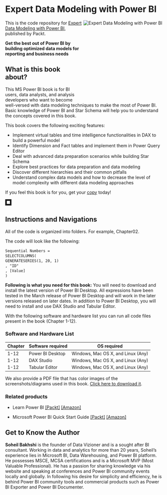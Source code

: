 # Expert Data Modeling with Power BI

<a href="https://www.packtpub.com/product/expert-data-modeling-with-power-bi/9781800205697?utm_source=github&utm_medium=repository&utm_campaign=9781800205697"><img src="https://static.packt-cdn.com/products/9781800205697/cover/smaller" alt="Expert Data Modeling with Power BI" height="256px" align="right"></a>

This is the code repository for [Expert Data Modeling with Power BI](https://www.packtpub.com/product/expert-data-modeling-with-power-bi/9781800205697?utm_source=github&utm_medium=repository&utm_campaign=9781800205697), published by Packt.

**Get the best out of Power BI by building optimized data models for reporting and business needs**

## What is this book about?
This MS Power BI book is for BI users, data analysts, and analysis developers who want to become well-versed with data modeling techniques to make the most of Power BI. Basic knowledge of Power BI and Star Schema will help you to understand the concepts covered in this book.

This book covers the following exciting features: 
* Implement virtual tables and time intelligence functionalities in DAX to build a powerful model
* Identify Dimension and Fact tables and implement them in Power Query Editor
* Deal with advanced data preparation scenarios while building Star Schema
* Explore best practices for data preparation and data modeling
* Discover different hierarchies and their common pitfalls
* Understand complex data models and how to decrease the level of model complexity with different data modeling approaches

If you feel this book is for you, get your [copy](https://www.amazon.com/dp/1800205694) today!

<a href="https://www.packtpub.com/?utm_source=github&utm_medium=banner&utm_campaign=GitHubBanner"><img src="https://raw.githubusercontent.com/PacktPublishing/GitHub/master/GitHub.png" alt="https://www.packtpub.com/" border="5" /></a>

## Instructions and Navigations
All of the code is organized into folders. For example, Chapter02.

The code will look like the following:
```
Sequential Numbers =
SELECTCOLUMNS(
GENERATESERIES(1, 20, 1)
, "ID"
, [Value]
)
```

**Following is what you need for this book:**
You will need to download and install the latest version of Power BI Desktop. All
expressions have been tested in the March release of Power BI Desktop and will work in
the later versions released on later dates. In addition to Power BI Desktop, you will need
to install and use DAX Studio and Tabular Editor.	

With the following software and hardware list you can run all code files present in the book (Chapter 1-12).

### Software and Hardware List



| Chapter  | Software required                   | OS required                        |
| -------- | ------------------------------------| -----------------------------------|
| 1-12	   | Power BI Desktop                    | Windows, Mac OS X, and Linux (Any) |
| 1-12     | DAX Studio                          | Windows, Mac OS X, and Linux (Any) |
| 1-12     | Tabular Editor                      | Windows, Mac OS X, and Linux (Any) |



We also provide a PDF file that has color images of the screenshots/diagrams used in this book. [Click here to download it](https://static.packt-cdn.com/downloads/9781800205697_ColorImages.pdf). 


### Related products <Other books you may enjoy>
* Learn Power BI [[Packt]](https://www.packtpub.com/free-ebook/learn-power-bi/9781838644482) [[Amazon]](https://www.amazon.com/dp/1838644482)

* Microsoft Power BI Quick Start Guide [[Packt]](https://www.packtpub.com/product/microsoft-power-bi-quick-start-guide/9781789138221) [[Amazon]](https://www.amazon.com/dp/1789138221)

## Get to Know the Author

**Soheil Bakhshi** 
is the founder of Data Vizioner and is a sought after BI consultant. Working in data and analytics for more than 20 years, Soheil’s experience lies in Microsoft BI, 
Data Warehousing, and Power BI platform. He possesses MSCE, MCSA certifications and is a Microsoft MVP (Most Valuable Professional).
He has a passion for sharing knowledge via his website and speaking at conferences and Power BI community events locally and globally. 
In following his desire for simplicity and efficiency, he is behind Power BI community tools and commercial products such as Power BI Exporter and Power BI Documenter.	

